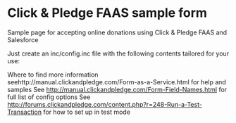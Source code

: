 Click & Pledge FAAS sample form
=================

Sample page for accepting online donations using Click &amp; Pledge FAAS and Salesforce

Just create an inc/config.inc file with the following contents tailored for your use:

<?php
if (!defined('ON_SUCCESS_URL')) define('ON_SUCCESS_URL', 'https://XXXX');
if (!defined('ON_DECLINE_URL')) define('ON_DECLINE_URL', 'https://XXXX');
if (!defined('ON_ERROR_URL')) define('ON_ERROR_URL', 'https://XXXX');
if (!defined('DEFAULT_SF_CAMPAIGN')) define('DEFAULT_SF_CAMPAIGN', 'XXXX');
if (!defined('CNP_ACCOUNT_GUID')) define('CNP_ACCOUNT_GUID', 'XXXX-XXXX-XXXX-XXXX-XXXX');
if (!defined('CNP_ACCOUNT_ID')) define('CNP_ACCOUNT_ID', 'XXXXX');
if (!defined('CNP_WID')) define('CNP_WID', 'XXXXX');
if (!defined('CNP_REF_ID')) define('CNP_REF_ID', 'donation');
if (!defined('CNP_TRACKER')) define('CNP_TRACKER', 'FaaS-XXXX-donation');
if (!defined('CNP_SEND_RECEIPT')) define('CNP_SEND_RECEIPT', 'false');  //true or false
if (!defined('CNP_ORDER_MODE')) define('CNP_ORDER_MODE', 'Test'); //Production or Test
if (!defined('CNP_TRANSACTION_TYPE')) define('CNP_TRANSACTION_TYPE', 'Payment');
if (!defined('CNP_DECIMAL_MARK')) define('CNP_DECIMAL_MARK', 'US');
?>

Where to find more information
seehttp://manual.clickandpledge.com/Form-as-a-Service.html for help and samples
See http://manual.clickandpledge.com/Form-Field-Names.html for full list of config options
See http://forums.clickandpledge.com/content.php?r=248-Run-a-Test-Transaction for how to set up in test mode
